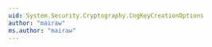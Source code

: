 ```yaml
---
uid: System.Security.Cryptography.CngKeyCreationOptions
author: "mairaw"
ms.author: "mairaw"
---
```

